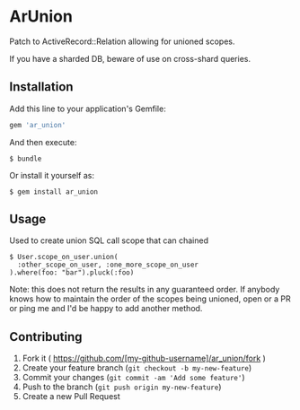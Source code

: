 # ArUnion

Patch to ActiveRecord::Relation allowing for unioned scopes.

If you have a sharded DB, beware of use on cross-shard queries.

## Installation

Add this line to your application's Gemfile:

```ruby
gem 'ar_union'
```

And then execute:

    $ bundle

Or install it yourself as:

    $ gem install ar_union

## Usage

Used to create union SQL call scope that can chained

    $ User.scope_on_user.union(
      :other_scope_on_user, :one_more_scope_on_user
    ).where(foo: "bar").pluck(:foo)

Note: this does not return the results in any guaranteed order.
If anybody knows how to maintain the order of the scopes being unioned,
open or a PR or ping me and I'd be happy to add another method.


## Contributing

1. Fork it ( https://github.com/[my-github-username]/ar_union/fork )
2. Create your feature branch (`git checkout -b my-new-feature`)
3. Commit your changes (`git commit -am 'Add some feature'`)
4. Push to the branch (`git push origin my-new-feature`)
5. Create a new Pull Request
